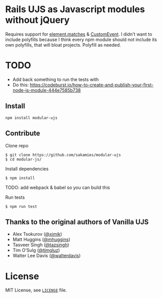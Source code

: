 # Rails UJS as Javascript modules without jQuery

Requires support for [element.matches](https://developer.mozilla.org/en/docs/Web/API/Element/matches) & [CustomEvent](https://developer.mozilla.org/en-US/docs/Web/API/CustomEvent). I didn't want to include polyfills because I think every npm module should not include its own polyfills, that will bloat projects. Polyfill as needed.



# TODO

- Add back something to run the tests with
- Do this: https://codeburst.io/how-to-create-and-publish-your-first-node-js-module-444e7585b738



## Install

`npm install modular-ujs`



## Contribute

Clone repo

```
$ git clone https://github.com/sakamies/modular-ujs
$ cd modular-js/
```

Install dependencies

```
$ npm install
```

TODO: add webpack & babel so you can build this

Run tests

```
$ npm run test
```

## Thanks to the original authors of Vanilla UJS

- Alex Tsokurov ([@ximik](https://github.com/ximik))
- Matt Huggins ([@mhuggins](https://github.com/mhuggins))
- Tasveer Singh ([@tazsingh](https://github.com/tazsingh))
- Tim O'Sulg ([@timgluz](https://github.com/timgluz))
- Walter Lee Davis ([@walterdavis](https://github.com/walterdavis))

# License

MIT License, see [`LICENSE`](LICENSE.txt) file.

